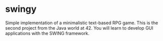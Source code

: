 # swingy
Simple implementation of a minimalistic text-based RPG game. This is the second project from the Java world at 42. You will learn to develop GUI applications with the SWING framework.
